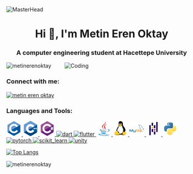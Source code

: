 <img src="https://lh3.googleusercontent.com/egS0aDKliRu2SGbHGl0vueFnNPhg92EI7SdZKxlaQhOAkJYQFob4lzvBfAZlGs90QhY2Ut1P81jyYKZaZsa3LmFlnr3qt-AGeQ7GvJffVsMtv3aD4n8C2r5N4qTi5dJ9fboLFUoXFAhmT_WTDQndZDtsjB2YWxtgx_iuZ9vGnDyUNLDYtx6YIctWpiFtYjLZbB1O5OXbmNOhhycIR32sperAtXCJETPfQSp5LD3MegjXf5szlk-YFB1lcIUA2VjAzRB550Ym5d_gam46GEHA89dW58uwEnk7IulbQ7z3E4-z_EYLxy_OCQJP6tTEr4vu5eumXRUCnkK7Inm_R-Pd0Dm9QoAWp0BPmuCMtktX1dkYJrtcsuAjw1QZ6Bc7XTdEbIr9gilvI-NLYs_2LoCqijXNU08Rt7s5a72iHqJszHAZyCGU8Tg4y-glGWiYX__oAM5-2i7-YhbiOADgIJfy_BAeK0r5eWn0S9tt6ioHrWJGJXJWdhjzQubWnCIg8MX6SRRjNbBzk78QvUFF6NOONubb-TJlXMSduRZi2YlMrhvR-XQz-055ceztWPxRBDCjMiuX1Ycyyacwb1Yo7lpUi0sjZXyEGv2wBxsydeJ0sdBqAHvJxE5OjyI1YSlvpwkFlO1IvDxqCFCRgdJJdXoEbDwbwPEiOZoI5AgS5t7BA0WgITECUk5S5Ct63oU2UGrMNGxfkAagjpFy6E9-3X8pG32jr3xCRVofzP_zLw_vShKfSUnkkBXmU2j3YSYD8B-Go9__qeAXXAEUF13_MBK7-crrTPcF2TyTrt8buKnlZusVWO8nmj53hjt492DCRVYv_Qw5ZfJJWcyN3NNVKbiwwEMqVKUlKwk04-aFTlQFwYq5ri5fGY0VL8rzvHgjiEucatyUGKpmhlZsZXbZJzwv977dxttsc40Oi7C9_kXDEsiWd4wfcGO3hbq2N_NORSBh6Bjk8-w14aDUmYGHSg=w1024-h600-no?authuser=0" alt="MasterHead" width="1500" height="300"> 
</a>
<h1 align="center">Hi 👋, I'm Metin Eren Oktay</h1>
<h3 align="center">A computer engineering student at Hacettepe University</h3>
<img align="right" alt="Coding" width="350" src="https://media.tenor.com/W9_8dfFmyr0AAAAd/pixel-game.gif"
<p align="left"> <img src="https://komarev.com/ghpvc/?username=metinerenoktay&label=Profile%20views&color=0e75b6&style=flat" alt="metinerenoktay" /> </p>

<h3 align="left">Connect with me:</h3>
<p align="left">
<a href="https://www.linkedin.com/in/metin-eren-oktay-meo0/" target="blank"><img align="center" src="https://raw.githubusercontent.com/rahuldkjain/github-profile-readme-generator/master/src/images/icons/Social/linked-in-alt.svg" alt="metin eren oktay" height="30" width="40" /></a>
</p>

<h3 align="left">Languages and Tools:</h3>
<p align="left"> <a href="https://www.cprogramming.com/" target="_blank" rel="noreferrer"> <img src="https://raw.githubusercontent.com/devicons/devicon/master/icons/c/c-original.svg" alt="c" width="40" height="40"/> </a> <a href="https://www.w3schools.com/cpp/" target="_blank" rel="noreferrer"> <img src="https://raw.githubusercontent.com/devicons/devicon/master/icons/cplusplus/cplusplus-original.svg" alt="cplusplus" width="40" height="40"/> </a> <a href="https://www.w3schools.com/cs/" target="_blank" rel="noreferrer"> <img src="https://raw.githubusercontent.com/devicons/devicon/master/icons/csharp/csharp-original.svg" alt="csharp" width="40" height="40"/> </a> <a href="https://dart.dev" target="_blank" rel="noreferrer"> <img src="https://www.vectorlogo.zone/logos/dartlang/dartlang-icon.svg" alt="dart" width="40" height="40"/> </a> <a href="https://flutter.dev" target="_blank" rel="noreferrer"> <img src="https://www.vectorlogo.zone/logos/flutterio/flutterio-icon.svg" alt="flutter" width="40" height="40"/> </a> <a href="https://www.java.com" target="_blank" rel="noreferrer"> <img src="https://raw.githubusercontent.com/devicons/devicon/master/icons/java/java-original.svg" alt="java" width="40" height="40"/> </a> <a href="https://www.linux.org/" target="_blank" rel="noreferrer"> <img src="https://raw.githubusercontent.com/devicons/devicon/master/icons/linux/linux-original.svg" alt="linux" width="40" height="40"/> </a> <a href="https://www.mysql.com/" target="_blank" rel="noreferrer"> <img src="https://raw.githubusercontent.com/devicons/devicon/master/icons/mysql/mysql-original-wordmark.svg" alt="mysql" width="40" height="40"/> </a> <a href="https://pandas.pydata.org/" target="_blank" rel="noreferrer"> <img src="https://raw.githubusercontent.com/devicons/devicon/2ae2a900d2f041da66e950e4d48052658d850630/icons/pandas/pandas-original.svg" alt="pandas" width="40" height="40"/> </a> <a href="https://www.python.org" target="_blank" rel="noreferrer"> <img src="https://raw.githubusercontent.com/devicons/devicon/master/icons/python/python-original.svg" alt="python" width="40" height="40"/> </a> <a href="https://pytorch.org/" target="_blank" rel="noreferrer"> <img src="https://www.vectorlogo.zone/logos/pytorch/pytorch-icon.svg" alt="pytorch" width="40" height="40"/> </a> <a href="https://scikit-learn.org/" target="_blank" rel="noreferrer"> <img src="https://upload.wikimedia.org/wikipedia/commons/0/05/Scikit_learn_logo_small.svg" alt="scikit_learn" width="40" height="40"/> </a> <a href="https://unity.com/" target="_blank" rel="noreferrer"> <img src="https://www.vectorlogo.zone/logos/unity3d/unity3d-icon.svg" alt="unity" width="40" height="40"/> </a> </p>

[![Top Langs](&layout=compact&langs_count=10&width=450&card_width=480)](https://github.com/anuraghazra/github-readme-stats)



<p><img align="center" src="https://github-readme-streak-stats.herokuapp.com/?user=metinerenoktay&" alt="metinerenoktay" width="480"/></p>

